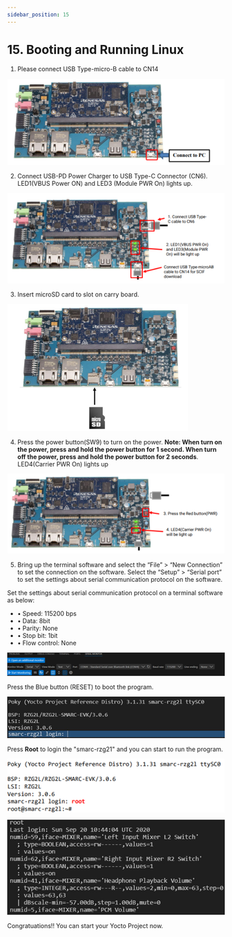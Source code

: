```yaml
---
sidebar_position: 15
---
```


# 15. Booting and Running Linux

1) Please connect USB Type-micro-B cable to CN14

![alt text](image-3.png)

2) Connect USB-PD Power Charger to USB Type-C Connector (CN6). LED1(VBUS Power ON) and LED3 (Module PWR On) lights up.

![alt text](image-4.png)

3) Insert microSD card to slot on carry board.

![alt text](image-6.png)

4) Press the power button(SW9) to turn on the power. **Note: When turn on the power, press and hold the power button for 1 second. When turn off the power, press and hold the power button for 2 seconds**. LED4(Carrier PWR On) lights up

![alt text](image-5.png)

5) Bring up the terminal software and select the “File” > “New Connection” to set the connection on the software. Select the “Setup” > “Serial port” to set the settings about serial communication protocol on the software.

Set the settings about serial communication protocol on a terminal software as below:
- • Speed: 115200 bps
- • Data: 8bit
- • Parity: None
- • Stop bit: 1bit
- • Flow control: None

![alt text](image-7.png)

Press the Blue button (RESET) to boot the program. 

![alt text](<WhatsApp Image 2024-12-02 at 14.17.15_66a89c5d.jpg>)

Press **Root** to login the "smarc-rzg21" and you can start to run the program. 

![alt text](image-8.png)

![alt text](<WhatsApp Image 2024-12-02 at 14.22.28_ac55621c.jpg>)

Congratuations!! You can start your Yocto Project now.